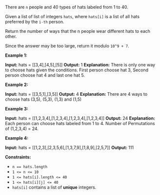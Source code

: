 
There are `n`  people and 40 types of hats labeled from 1 to 40.

Given a list of list of integers  `hats`, where  `hats[i]` is a list of all hats preferred by the  `i-th`  person.

Return the number of ways that the n people wear different hats to each other.

Since the answer may be too large, return it modulo `10^9 + 7`.

**Example 1:**

**Input:** hats = [[3,4],[4,5],[5]]
**Output:** 1
**Explanation:** There is only one way to choose hats given the conditions. 
First person choose hat 3, Second person choose hat 4 and last one hat 5.

**Example 2:**

**Input:** hats = [[3,5,1],[3,5]]
**Output:** 4
**Explanation:** There are 4 ways to choose hats
(3,5), (5,3), (1,3) and (1,5)

**Example 3:**

**Input:** hats = [[1,2,3,4],[1,2,3,4],[1,2,3,4],[1,2,3,4]]
**Output:** 24
**Explanation:** Each person can choose hats labeled from 1 to 4.
Number of Permutations of (1,2,3,4) = 24.

**Example 4:**

**Input:** hats = [[1,2,3],[2,3,5,6],[1,3,7,9],[1,8,9],[2,5,7]]
**Output:** 111

**Constraints:**

-   `n == hats.length`
-   `1 <= n <= 10`
-   `1 <= hats[i].length <= 40`
-   `1 <= hats[i][j] <= 40`
-   `hats[i]`  contains a list of  **unique**  integers.